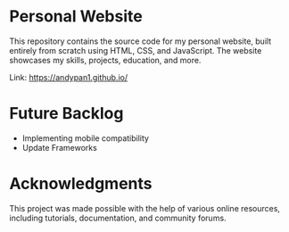 # Personal Website

This repository contains the source code for my personal website, built entirely from scratch using HTML, CSS, and JavaScript. The website showcases my skills, projects, education, and more.

Link: https://andypan1.github.io/

# Future Backlog

- Implementing mobile compatibility
- Update Frameworks

# Acknowledgments

This project was made possible with the help of various online resources, including tutorials, documentation, and community forums.

